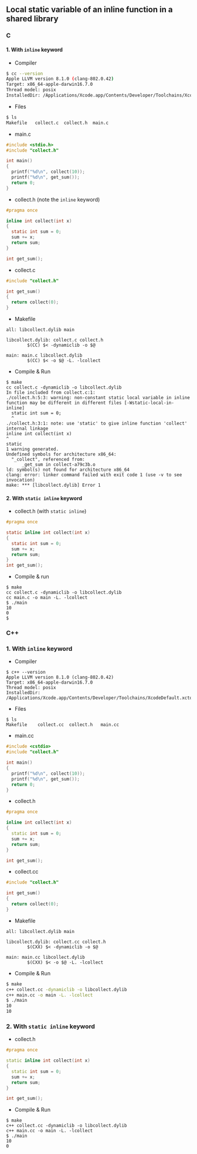 ## Local static variable of an inline function in a shared library

### C
#### 1. With `inline` keyword

* Compiler

```sh
$ cc --version
Apple LLVM version 8.1.0 (clang-802.0.42)
Target: x86_64-apple-darwin16.7.0
Thread model: posix
InstalledDir: /Applications/Xcode.app/Contents/Developer/Toolchains/XcodeDefault.xctoolchain/usr/bin
```

* Files

```sh
$ ls
Makefile   collect.c  collect.h  main.c
```

* main.c

```c
#include <stdio.h>
#include "collect.h"

int main()
{
  printf("%d\n", collect(10));
  printf("%d\n", get_sum());
  return 0;
}
```

* collect.h (note the `inline` keyword)

```c
#pragma once

inline int collect(int x)
{
  static int sum = 0;
  sum += x;
  return sum;
}

int get_sum();
```

* collect.c

```c
#include "collect.h"

int get_sum()
{
  return collect(0);
}
```

* Makefile

```make
all: libcollect.dylib main

libcollect.dylib: collect.c collect.h
        $(CC) $< -dynamiclib -o $@

main: main.c libcollect.dylib
        $(CC) $< -o $@ -L. -lcollect
```

* Compile & Run

```
$ make
cc collect.c -dynamiclib -o libcollect.dylib 
In file included from collect.c:1:
./collect.h:5:3: warning: non-constant static local variable in inline function may be different in different files [-Wstatic-local-in-inline]
  static int sum = 0;
  ^
./collect.h:3:1: note: use 'static' to give inline function 'collect' internal linkage
inline int collect(int x)
^
static 
1 warning generated.
Undefined symbols for architecture x86_64:
  "_collect", referenced from:
      _get_sum in collect-a79c3b.o
ld: symbol(s) not found for architecture x86_64
clang: error: linker command failed with exit code 1 (use -v to see invocation)
make: *** [libcollect.dylib] Error 1
```

#### 2. With `static inline` keyword

* collect.h (with `static inline`)

```c
#pragma once

static inline int collect(int x)
{
  static int sum = 0;
  sum += x;
  return sum;
}
int get_sum();
```

* Compile & run

```
$ make
cc collect.c -dynamiclib -o libcollect.dylib
cc main.c -o main -L. -lcollect
$ ./main
10
0
$
```


### C++

### 1. With `inline` keyword

* Compiler

```
$ c++ --version
Apple LLVM version 8.1.0 (clang-802.0.42)
Target: x86_64-apple-darwin16.7.0
Thread model: posix
InstalledDir: /Applications/Xcode.app/Contents/Developer/Toolchains/XcodeDefault.xctoolchain/usr/bin
```

* Files

```
$ ls
Makefile    collect.cc  collect.h   main.cc
```

* main.cc

```c++
#include <cstdio>
#include "collect.h"

int main()
{
  printf("%d\n", collect(10));
  printf("%d\n", get_sum());
  return 0;
}
```

* collect.h

```c++
#pragma once

inline int collect(int x)
{
  static int sum = 0;
  sum += x;
  return sum;
}

int get_sum();
```

* collect.cc

```c++
#include "collect.h"

int get_sum()
{
  return collect(0);
}
```

* Makefile

```make
all: libcollect.dylib main

libcollect.dylib: collect.cc collect.h
        $(CXX) $< -dynamiclib -o $@ 

main: main.cc libcollect.dylib
        $(CXX) $< -o $@ -L. -lcollect
```

* Compile & Run

```sh
$ make
c++ collect.cc -dynamiclib -o libcollect.dylib
c++ main.cc -o main -L. -lcollect
$ ./main
10
10
```

### 2. With `static inline` keyword

* collect.h

```c++
#pragma once

static inline int collect(int x)
{
  static int sum = 0;
  sum += x;
  return sum;
}

int get_sum();
```

* Compile & Run

```
$ make
c++ collect.cc -dynamiclib -o libcollect.dylib
c++ main.cc -o main -L. -lcollect
$ ./main
10
0
```
